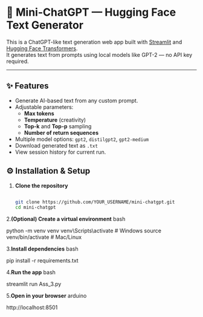 # 💬 Mini-ChatGPT — Hugging Face Text Generator

This is a ChatGPT-like text generation web app built with [Streamlit](https://streamlit.io/) and [Hugging Face Transformers](https://huggingface.co/transformers/).  
It generates text from prompts using local models like GPT-2 — no API key required.

---

## ✨ Features
- Generate AI-based text from any custom prompt.
- Adjustable parameters:
  - **Max tokens**
  - **Temperature** (creativity)
  - **Top-k** and **Top-p** sampling
  - **Number of return sequences**
- Multiple model options: `gpt2`, `distilgpt2`, `gpt2-medium`
- Download generated text as `.txt`
- View session history for current run.

## ⚙ Installation & Setup

1. **Clone the repository**
   ```bash
   
   git clone https://github.com/YOUR_USERNAME/mini-chatgpt.git
   cd mini-chatgpt
   
2.**(Optional) Create a virtual environment**
  bash
  
  python -m venv venv
  venv\Scripts\activate      # Windows
  source venv/bin/activate   # Mac/Linux

3.**Install dependencies**
  bash
  
  pip install -r requirements.txt

4.**Run the app**
  bash
  
  streamlit run Ass_3.py

5.**Open in your browser**
  arduino
  
  http://localhost:8501

